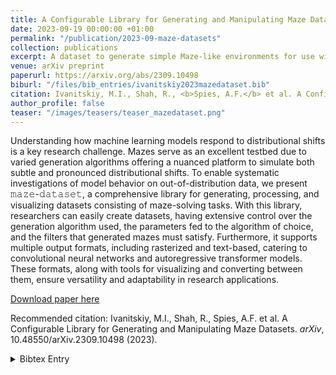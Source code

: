 ```yaml
---
title: A Configurable Library for Generating and Manipulating Maze Datasets
date: 2023-09-19 00:00:00 +01:00
permalink: "/publication/2023-09-maze-datasets"
collection: publications
excerpt: A dataset to generate simple Maze-like environments for use with Transformers.
venue: arXiv preprint
paperurl: https://arxiv.org/abs/2309.10498
biburl: "/files/bib_entries/ivanitskiy2023mazedataset.bib"
citation: Ivanitskiy, M.I., Shah, R., <b>Spies, A.F.</b> et al. A Configurable Library for Generating and Manipulating Maze Datasets. <i>arXiv</i>, 10.48550/arXiv.2309.10498 (2023).
author_profile: false
teaser: "/images/teasers/teaser_mazedataset.png"
---
```


Understanding how machine learning models respond to distributional shifts is a key research challenge. Mazes serve as an excellent testbed due to varied generation algorithms offering a nuanced platform to simulate both subtle and pronounced distributional shifts. To enable systematic investigations of model behavior on out-of-distribution data, we present 𝚖𝚊𝚣𝚎-𝚍𝚊𝚝𝚊𝚜𝚎𝚝, a comprehensive library for generating, processing, and visualizing datasets consisting of maze-solving tasks. With this library, researchers can easily create datasets, having extensive control over the generation algorithm used, the parameters fed to the algorithm of choice, and the filters that generated mazes must satisfy. Furthermore, it supports multiple output formats, including rasterized and text-based, catering to convolutional neural networks and autoregressive transformer models. These formats, along with tools for visualizing and converting between them, ensure versatility and adaptability in research applications.

[Download paper here](https://arxiv.org/abs/2309.10498)

Recommended citation: Ivanitskiy, M.I., Shah, R., Spies, A.F. et al. A Configurable Library for Generating and Manipulating Maze Datasets. <i>arXiv</i>, 10.48550/arXiv.2309.10498 (2023).

<details closed>
<summary>Bibtex Entry</summary>
<code>
<pre>
@article{ivanitskiy2023mazedataset,
	doi = {10.48550/arXiv.2309.10498},
	url = {https://doi.org/10.1088%2F1748-0221%2F14%2F09%2Fp09028},
	year = 2023,
	month = {sep},
	publisher = {{arXiv}},
	author = {Ivanitskiy, M.I. and Shah, R. and Spies, A.F. and others},
	title = {{A {{Configurable Library}} for {{Generating}} and {{Manipulating Maze Datasets}}}},
	journal = {Journal of Instrumentation}
}
</pre>
</code>
</details>
